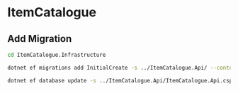 # ItemCatalogue

## Add Migration

```bash
cd ItemCatalogue.Infrastructure

dotnet ef migrations add InitialCreate -s ../ItemCatalogue.Api/ --context CatalogueDbContext

dotnet ef database update -s ../ItemCatalogue.Api/ItemCatalogue.Api.csproj --context CatalogueDbContext
```
